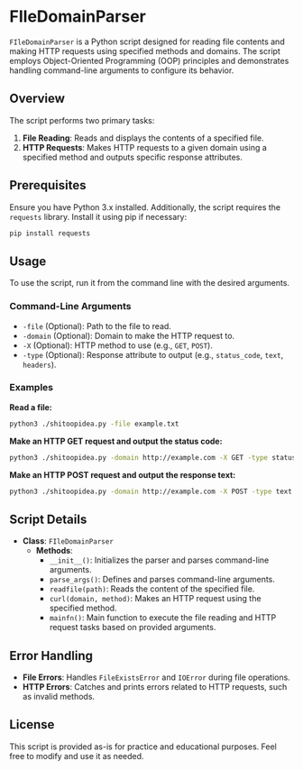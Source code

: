 # FIleDomainParser

`FIleDomainParser` is a Python script designed for reading file contents and making HTTP requests using specified methods and domains. The script employs Object-Oriented Programming (OOP) principles and demonstrates handling command-line arguments to configure its behavior.

## Overview

The script performs two primary tasks:
1. **File Reading**: Reads and displays the contents of a specified file.
2. **HTTP Requests**: Makes HTTP requests to a given domain using a specified method and outputs specific response attributes.

## Prerequisites

Ensure you have Python 3.x installed. Additionally, the script requires the `requests` library. Install it using pip if necessary:

```bash
pip install requests
```

## Usage

To use the script, run it from the command line with the desired arguments. 

### Command-Line Arguments

- `-file` (Optional): Path to the file to read.
- `-domain` (Optional): Domain to make the HTTP request to.
- `-X` (Optional): HTTP method to use (e.g., `GET`, `POST`).
- `-type` (Optional): Response attribute to output (e.g., `status_code`, `text`, `headers`).

### Examples

**Read a file:**

```bash
python3 ./shitoopidea.py -file example.txt
```

**Make an HTTP GET request and output the status code:**

```bash
python3 ./shitoopidea.py -domain http://example.com -X GET -type status_code
```

**Make an HTTP POST request and output the response text:**

```bash
python3 ./shitoopidea.py -domain http://example.com -X POST -type text
```

## Script Details

- **Class**: `FIleDomainParser`
  - **Methods**:
    - `__init__()`: Initializes the parser and parses command-line arguments.
    - `parse_args()`: Defines and parses command-line arguments.
    - `readfile(path)`: Reads the content of the specified file.
    - `curl(domain, method)`: Makes an HTTP request using the specified method.
    - `mainfn()`: Main function to execute the file reading and HTTP request tasks based on provided arguments.

## Error Handling

- **File Errors**: Handles `FileExistsError` and `IOError` during file operations.
- **HTTP Errors**: Catches and prints errors related to HTTP requests, such as invalid methods.

## License

This script is provided as-is for practice and educational purposes. Feel free to modify and use it as needed.